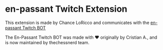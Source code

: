 # en-passant Twitch Extension

This extension is made by Chance LoRicco and communicates with the [en-passant Twitch BOT](https://github.com/Senti3ntB3ing/en-passant-twitch/)

The En-Passant Twitch BOT was made with ❤️ originally by Cristian A., and is now maintained by thechessnerd team.
